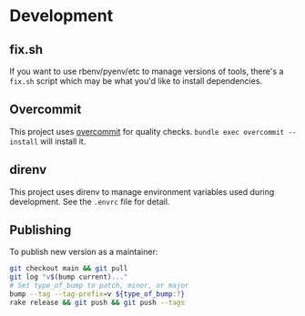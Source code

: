 # Development

## fix.sh

If you want to use rbenv/pyenv/etc to manage versions of tools,
there's a `fix.sh` script which may be what you'd like to install
dependencies.

## Overcommit

This project uses [overcommit](https://github.com/sds/overcommit) for
quality checks.  `bundle exec overcommit --install` will install it.

## direnv

This project uses direnv to manage environment variables used during
development.  See the `.envrc` file for detail.

## Publishing

To publish new version as a maintainer:

```sh
git checkout main && git pull
git log "v$(bump current)..."
# Set type_of_bump to patch, minor, or major
bump --tag --tag-prefix=v ${type_of_bump:?}
rake release && git push && git push --tags
```
